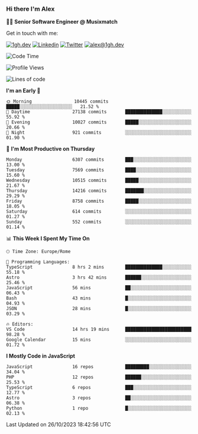 ### Hi there I'm Alex

👨‍💻 __Senior Software Engineer @ Musixmatch__

Get in touch with me:

[![1gh.dev](https://img.shields.io/static/v1?label=1gh.dev&message=%20&color=red&logo=&style=flat-square&logoColor=white)](https://www.1gh.dev/)
[![Linkedin](https://img.shields.io/static/v1?label=Linkedin&message=%20&color=blue&logo=Linkedin&style=flat-square&logoColor=white)](https://linkedin.com/in/alexghirelli)
[![Twitter](https://img.shields.io/static/v1?label=Twitter&message=%20&color=blue&logo=Twitter&style=flat-square&logoColor=white)](https://twitter.com/alexGhirelli)
[![alex@1gh.dev](https://img.shields.io/static/v1?label=alex@1gh.dev&message=%20&color=red&logo=gmail&style=flat-square&logoColor=white)](mailto:alex@1gh.dev)

<!--START_SECTION:waka-->
![Code Time](http://img.shields.io/badge/Code%20Time-7%2C599%20hrs%2056%20mins-blue)

![Profile Views](http://img.shields.io/badge/Profile%20Views-0-blue)

![Lines of code](https://img.shields.io/badge/From%20Hello%20World%20I%27ve%20Written-142.1%20million%20lines%20of%20code-blue)

**I'm an Early 🐤** 

```text
🌞 Morning                10445 commits       █████░░░░░░░░░░░░░░░░░░░░   21.52 % 
🌆 Daytime                27138 commits       ██████████████░░░░░░░░░░░   55.92 % 
🌃 Evening                10027 commits       █████░░░░░░░░░░░░░░░░░░░░   20.66 % 
🌙 Night                  921 commits         ░░░░░░░░░░░░░░░░░░░░░░░░░   01.90 % 
```
📅 **I'm Most Productive on Thursday** 

```text
Monday                   6307 commits        ███░░░░░░░░░░░░░░░░░░░░░░   13.00 % 
Tuesday                  7569 commits        ████░░░░░░░░░░░░░░░░░░░░░   15.60 % 
Wednesday                10515 commits       █████░░░░░░░░░░░░░░░░░░░░   21.67 % 
Thursday                 14216 commits       ███████░░░░░░░░░░░░░░░░░░   29.29 % 
Friday                   8758 commits        █████░░░░░░░░░░░░░░░░░░░░   18.05 % 
Saturday                 614 commits         ░░░░░░░░░░░░░░░░░░░░░░░░░   01.27 % 
Sunday                   552 commits         ░░░░░░░░░░░░░░░░░░░░░░░░░   01.14 % 
```


📊 **This Week I Spent My Time On** 

```text
🕑︎ Time Zone: Europe/Rome

💬 Programming Languages: 
TypeScript               8 hrs 2 mins        ██████████████░░░░░░░░░░░   55.18 % 
Astro                    3 hrs 42 mins       ██████░░░░░░░░░░░░░░░░░░░   25.46 % 
JavaScript               56 mins             ██░░░░░░░░░░░░░░░░░░░░░░░   06.43 % 
Bash                     43 mins             █░░░░░░░░░░░░░░░░░░░░░░░░   04.93 % 
JSON                     28 mins             █░░░░░░░░░░░░░░░░░░░░░░░░   03.29 % 

🔥 Editors: 
VS Code                  14 hrs 19 mins      █████████████████████████   98.28 % 
Google Calendar          15 mins             ░░░░░░░░░░░░░░░░░░░░░░░░░   01.72 % 
```

**I Mostly Code in JavaScript** 

```text
JavaScript               16 repos            █████████░░░░░░░░░░░░░░░░   34.04 % 
PHP                      12 repos            ██████░░░░░░░░░░░░░░░░░░░   25.53 % 
TypeScript               6 repos             ███░░░░░░░░░░░░░░░░░░░░░░   12.77 % 
Astro                    3 repos             ██░░░░░░░░░░░░░░░░░░░░░░░   06.38 % 
Python                   1 repo              █░░░░░░░░░░░░░░░░░░░░░░░░   02.13 % 
```




 Last Updated on 26/10/2023 18:42:56 UTC
<!--END_SECTION:waka-->
